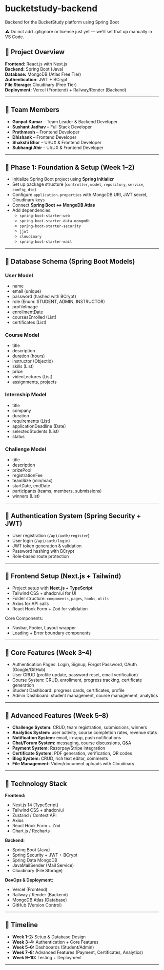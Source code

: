# bucketstudy-backend
Backend for the BucketStudy platform using Spring Boot

⚠️ Do not add .gitignore or license just yet — we’ll set that up manually in VS Code.

## 🚀 Project Overview  

**Frontend:** React.js with Next.js  
**Backend:** Spring Boot (Java)  
**Database:** MongoDB (Atlas Free Tier)  
**Authentication:** JWT + BCrypt  
**File Storage:** Cloudinary (Free Tier)  
**Deployment:** Vercel (Frontend) + Railway/Render (Backend)  

---

## 👥 Team Members  

- **Ganpat Kumar** – Team Leader & Backend Developer  
- **Sushant Jadhav** – Full Stack Developer  
- **Prathmesh** – Frontend Developer  
- **Dhishank** – Frontend Developer  
- **Shakshi Bhor** – UI/UX & Frontend Developer  
- **Subhangi Ahir** – UI/UX & Frontend Developer  

---

## 📌 Phase 1: Foundation & Setup (Week 1–2)  

- Initialize Spring Boot project using **Spring Initializr**  
- Set up package structure (`controller`, `model`, `repository`, `service`, `config`, `dto`)  
- Configure `application.properties` with MongoDB URI, JWT secret, Cloudinary keys  
- Connect **Spring Boot ↔ MongoDB Atlas**  
- Add dependencies:  
  - `spring-boot-starter-web`  
  - `spring-boot-starter-data-mongodb`  
  - `spring-boot-starter-security`  
  - `jjwt`  
  - `cloudinary`  
  - `spring-boot-starter-mail`  

---

## 📌 Database Schema (Spring Boot Models)  

### User Model  
- name  
- email (unique)  
- password (hashed with BCrypt)  
- role (Enum: STUDENT, ADMIN, INSTRUCTOR)  
- profileImage  
- enrollmentDate  
- coursesEnrolled (List<ObjectId>)  
- certificates (List<ObjectId>)  

### Course Model  
- title  
- description  
- duration (hours)  
- instructor (ObjectId)  
- skills (List<String>)  
- price  
- videoLectures (List<String>)  
- assignments, projects  

### Internship Model  
- title  
- company  
- duration  
- requirements (List<String>)  
- applicationDeadline (Date)  
- selectedStudents (List<ObjectId>)  
- status  

### Challenge Model  
- title  
- description  
- prizePool  
- registrationFee  
- teamSize (min/max)  
- startDate, endDate  
- participants (teams, members, submissions)  
- winners (List<ObjectId>)  

---

## 📌 Authentication System (Spring Security + JWT)  

- User registration (`/api/auth/register`)  
- User login (`/api/auth/login`)  
- JWT token generation & validation  
- Password hashing with BCrypt  
- Role-based route protection  

---

## 📌 Frontend Setup (Next.js + Tailwind)  

- Project setup with **Next.js + TypeScript**  
- Tailwind CSS + shadcn/ui for UI  
- Folder structure: `components`, `pages`, `hooks`, `utils`  
- Axios for API calls  
- React Hook Form + Zod for validation  

Core Components:  
- Navbar, Footer, Layout wrapper  
- Loading + Error boundary components  

---

## 📌 Core Features (Week 3–4)  

- Authentication Pages: Login, Signup, Forgot Password, OAuth (Google/GitHub)  
- User CRUD (profile update, password reset, email verification)  
- Course System: CRUD, enrollment, progress tracking, certificate generation  
- Student Dashboard: progress cards, certificates, profile  
- Admin Dashboard: student management, course management, analytics  

---

## 📌 Advanced Features (Week 5–8)  

- **Challenge System:** CRUD, team registration, submissions, winners  
- **Analytics System:** user activity, course completion rates, revenue stats  
- **Notification System:** email, in-app, push notifications  
- **Chat/Forum System:** messaging, course discussions, Q&A  
- **Payment System:** Razorpay/Stripe integration  
- **Certificate System:** PDF generation, verification, QR codes  
- **Blog System:** CRUD, rich text editor, comments  
- **File Management:** Video/document uploads with Cloudinary  

---

## 📌 Technology Stack  

**Frontend:**  
- Next.js 14 (TypeScript)  
- Tailwind CSS + shadcn/ui  
- Zustand / Context API  
- Axios  
- React Hook Form + Zod  
- Chart.js / Recharts  

**Backend:**  
- Spring Boot (Java)  
- Spring Security + JWT + BCrypt  
- Spring Data MongoDB  
- JavaMailSender (Mail Service)  
- Cloudinary (File Storage)  

**DevOps & Deployment:**  
- Vercel (Frontend)  
- Railway / Render (Backend)  
- MongoDB Atlas (Database)  
- GitHub (Version Control)  

---

## 📌 Timeline  

- **Week 1–2:** Setup & Database Design  
- **Week 3–4:** Authentication + Core Features  
- **Week 5–6:** Dashboards (Student/Admin)  
- **Week 7–8:** Advanced Features (Payment, Certificates, Analytics)  
- **Week 9–10:** Testing + Deployment  

---


